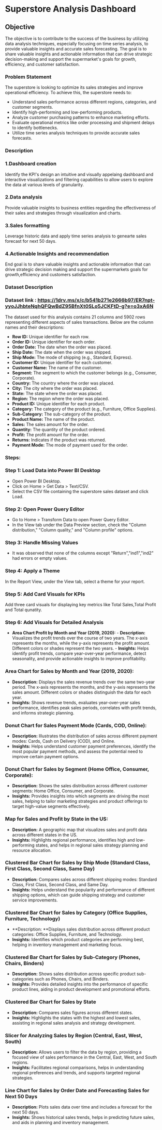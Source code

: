 
# Superstore Analysis Dashboard

## Objective

The objective is to contribute to the success of the business by utilizing data analysis techniques, especially focusing on time series analysis, to provide valuable insights and accurate sales forecasting. The goal is to share valuable insights and actionable information that can drive strategic decision-making and support the supermarket's goals for growth, efficiency, and customer satisfaction.


### Problem Statement
The superstore is looking to optimize its sales strategies and improve operational efficiency. To achieve this, the superstore needs to:
- Understand sales performance across different regions, categories, and customer segments.
- Identify high-performing and low-performing products.
- Analyze customer purchasing patterns to enhance marketing efforts.
- Evaluate operational metrics like order processing and shipment delays to identify bottlenecks.
- Utilize time series analysis techniques to provide accurate sales forecasts.

 ### Description
 ### 1.Dashboard creation
 Identify the KPI's design an intuitive and visually appelaing dashboard and interactive visualizations and filtering capabilities to allow users to explore the data at various levels of granularity.
 ### 2.Data analysis
 Provide valuable insights to business entities regarding the effectiveness of their sales and strategies through visualization and charts.
 ### 3.Sales formatting
 Leverage historic data and apply time series analysis to genearte sales forecast for next 50 days.
 ### 4.Actionable Insights and recommendation
 End goal is to share valuable insights and actionable information that can drive strategic decision making and support the supermarkets goals for growth,efficiency and customers satisfaction.
 ### Dataset Description
 ### Dataset link : https://1drv.ms/x/c/b541b271e2666b97/ER7npt-yyoJJhbteNqhQFQwBdZ95BfnXt0SLo5JCKFtD-g?e=o3xA6N
 The dataset used for this analysis contains 21 columns and 5902 rows representing different aspects of sales transactions. Below are the column names and their descriptions:
- **Row ID:** Unique identifier for each row.
- **Order ID:** Unique identifier for each order.
- **Order Date:** The date when the order was placed.
- **Ship Date:** The date when the order was shipped.
- **Ship Mode:** The mode of shipping (e.g., Standard, Express).
- **Customer ID:** Unique identifier for each customer.
- **Customer Name:** The name of the customer.
- **Segment:** The segment to which the customer belongs (e.g., Consumer, Corporate).
- **Country:** The country where the order was placed.
- **City:** The city where the order was placed.
- **State:** The state where the order was placed.
- **Region:** The region where the order was placed.
- **Product ID:** Unique identifier for each product.
- **Category:** The category of the product (e.g., Furniture, Office Supplies).
- **Sub-Category:** The sub-category of the product.
- **Product Name:** The name of the product.
- **Sales:** The sales amount for the order.
- **Quantity:** The quantity of the product ordered.
- **Profit:** The profit amount for the order.
- **Returns:** Indicates if the product was returned.
- **Payment Mode:** The mode of payment used for the order.
### Steps:
### Step 1: Load Data into Power BI Desktop
- Open Power BI Desktop.
- Click on Home > Get Data > Text/CSV.
- Select the CSV file containing the superstore sales dataset and click Load.
### Step 2: Open Power Query Editor
- Go to Home > Transform Data to open Power Query Editor.
- In the View tab under the Data Preview section, check the "Column distribution," "Column quality," and "Column profile" options.
### Step 3: Handle Missing Values
- It was observed that none of the columns except "Return","ind1","ind2" had errors or empty values.
### Step 4: Apply a Theme
In the Report View, under the View tab, select a theme for your report.
### Step 5: Add Card Visuals for KPIs
Add three card visuals for displaying key metrics like Total Sales,Total Profit and Total qunatity.
### Step 6: Add Visuals for Detailed Analysis
- **Area Chart Profit by Month and Year (2019, 2020):**
       - **Description:** Visualizes the profit trends over the course of two years. The x-axis represents the months, while the y-axis represents the profit amount. Different colors or shades represent the two years.
       - **Insights:** Helps identify profit trends, compare year-over-year performance, detect seasonality, and provide actionable insights to improve profitability.
### Area Chart for Sales by Month and Year (2019, 2020):
- **Description:** Displays the sales revenue trends over the same two-year period. The x-axis represents the months, and the y-axis represents the sales amount. Different colors or shades distinguish the data for each year.
- **Insights:** Shows revenue trends, evaluates year-over-year sales performance, identifies peak sales periods, correlates with profit trends, and informs strategic planning.
### Donut Chart for Sales Payment Mode (Cards, COD, Online):
- **Description:** Illustrates the distribution of sales across different payment modes: Cards, Cash on Delivery (COD), and Online.
- **Insights:** Helps understand customer payment preferences, identify the most popular payment methods, and assess the potential need to improve certain payment options.
### Donut Chart for Sales by Segment (Home Office, Consumer, Corporate):
- **Description:** Shows the sales distribution across different customer segments: Home Office, Consumer, and Corporate.
- **Insights:** Provides insights into which segments are driving the most sales, helping to tailor marketing strategies and product offerings to target high-value segments effectively.
### Map for Sales and Profit by State in the US:
- **Description:** A geographic map that visualizes sales and profit data across different states in the US.
- **Insights:** Highlights regional performance, identifies high and low-performing states, and helps in regional sales strategy planning and resource allocation.
### Clustered Bar Chart for Sales by Ship Mode (Standard Class, First Class, Second Class, Same Day)
- **Description:** Compares sales across different shipping modes: Standard Class, First Class, Second Class, and Same Day.
- **Insights:** Helps understand the popularity and performance of different shipping options, which can guide shipping strategy and customer service improvements.
### Clustered Bar Chart for Sales by Category (Office Supplies, Furniture, Technology)
- **Description: **Displays sales distribution across different product categories: Office Supplies, Furniture, and Technology.
- **Insights:** Identifies which product categories are performing best, helping in inventory management and marketing focus.
### Clustered Bar Chart for Sales by Sub-Category (Phones, Chairs, Binders)
- **Description:** Shows sales distribution across specific product sub-categories such as Phones, Chairs, and Binders.
- **Insights:** Provides detailed insights into the performance of specific product lines, aiding in product development and promotional efforts.
### Clustered Bar Chart for Sales by State
- **Description:** Compares sales figures across different states.
- **Insights:** Highlights the states with the highest and lowest sales, assisting in regional sales analysis and strategy development.
### Slicer for Analyzing Sales by Region (Central, East, West, South)
- **Description:** Allows users to filter the data by region, providing a focused view of sales performance in the Central, East, West, and South regions.
- **Insights:** Facilitates regional comparisons, helps in understanding regional preferences and trends, and supports targeted regional strategies.
### Line Chart for Sales by Order Date and Forecasting Sales for Next 50 Days
- **Description:** Plots sales data over time and includes a forecast for the next 50 days.
- **Insights:** Shows historical sales trends, helps in predicting future sales, and aids in planning and inventory management.
